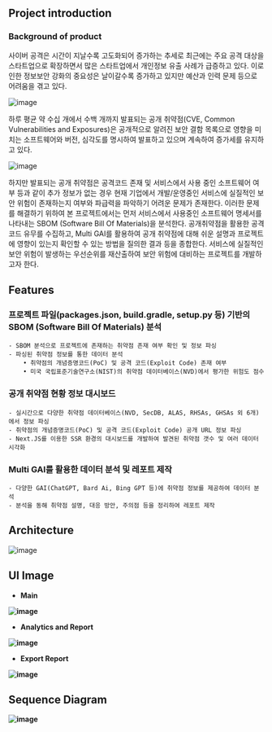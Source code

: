 ## Project introduction

### Background of product

사이버 공격은 시간이 지날수록 고도화되어 증가하는 추세로 최근에는 주요 공격 대상을 스타트업으로 확장하면서 많은 스타트업에서 개인정보 유출 사례가 급증하고 있다. 이로 인한 정보보안 강화의 중요성은 날이갈수록 증가하고 있지만 예산과 인력 문제 등으로 어려움을 겪고 있다.

![image](https://github.com/bug-hunting-project/.github/assets/29292618/ff005587-9fa2-4a48-9f5c-610701483a7e)


 하루 평균 약 수십 개에서 수백 개까지 발표되는 공개 취약점(CVE, Common Vulnerabilities and Exposures)은 공개적으로 알려진 보안 결함 목록으로 영향을 미치는 소프트웨어와 버전, 심각도를 명시하여 발표하고 있으며 계속하여 증가세를 유지하고 있다.

![image](https://github.com/bug-hunting-project/.github/assets/29292618/904ab035-df5c-4d98-b0d3-0bcf6c740ff5)


 하지만 발표되는 공개 취약점은 공격코드 존재 및 서비스에서 사용 중인 소프트웨어 여부 등과 같이 추가 정보가 없는 경우 현재 기업에서 개발/운영중인 서비스에 실질적인 보안 위험이 존재하는지 여부와 파급력을 파악하기 어려운 문제가 존재한다.
 이러한 문제를 해결하기 위하여 본 프로젝트에서는 먼저 서비스에서 사용중인 소프트웨어 명세서를 나타내는 SBOM (Software Bill Of Materials)을 분석한다. 공개취약점을 활용한 공격 코드 유무를 수집하고, Multi GAI를 활용하여 공개 취약점에 대해 쉬운 설명과 프로젝트에 영향이 있는지 확인할 수 있는 방법을 질의한 결과 등을 종합한다. 서비스에 실질적인 보안 위험이 발생하는 우선순위를 재산출하여 보안 위험에 대비하는 프로젝트를 개발하고자 한다.

## Features

### 프로젝트 파일(packages.json, build.gradle, setup.py 등) 기반의 SBOM (Software Bill Of Materials) 분석

    - SBOM 분석으로 프로젝트에 존재하는 취약점 존재 여부 확인 및 정보 파싱
    - 파싱된 취약점 정보를 통한 데이터 분석
        • 취약점의 개념증명코드(PoC) 및 공격 코드(Exploit Code) 존재 여부
        • 미국 국립표준기술연구소(NIST)의 취약점 데이터베이스(NVD)에서 평가한 위험도 점수

### 공개 취약점 현황 정보 대시보드

    - 실시간으로 다양한 취약점 데이터베이스(NVD, SecDB, ALAS, RHSAs, GHSAs 외 6개)에서 정보 파싱
    - 취약점의 개념증명코드(PoC) 및 공격 코드(Exploit Code) 공개 URL 정보 파싱
    - Next.JS를 이용한 SSR 환경의 대시보드를 개발하여 발견된 취약점 갯수 및 여러 데이터 시각화

### Multi GAI를 활용한 데이터 분석 및 레포트 제작

    - 다양한 GAI(ChatGPT, Bard Ai, Bing GPT 등)에 취약점 정보를 제공하여 데이터 분석
    - 분석을 동해 취약점 설명, 대응 방안, 주의점 등을 정리하여 레포트 제작

## Architecture

![image](https://github.com/bug-hunting-project/.github/assets/29292618/f5c47ed8-3606-41b0-9f0e-4a98b33a70ff)


## UI Image

<b> 
  
- Main

![image](https://github.com/bug-hunting-project/.github/assets/29292618/b4d0cc80-8eef-4abd-a8c7-5d4baa4d0800)

  
- Analytics and Report
  
![image](https://github.com/bug-hunting-project/.github/assets/29292618/10515ba5-66fc-40f6-9df2-9e11a9db4dce)


<b> 
  
- Export Report

![image](https://github.com/bug-hunting-project/.github/assets/29292618/9e0f72b7-2ee2-4155-a404-6c07f112b760)


## Sequence Diagram

![image](https://github.com/bug-hunting-project/.github/assets/29292618/68c6388f-5947-49f1-b380-a0b50171913e)
